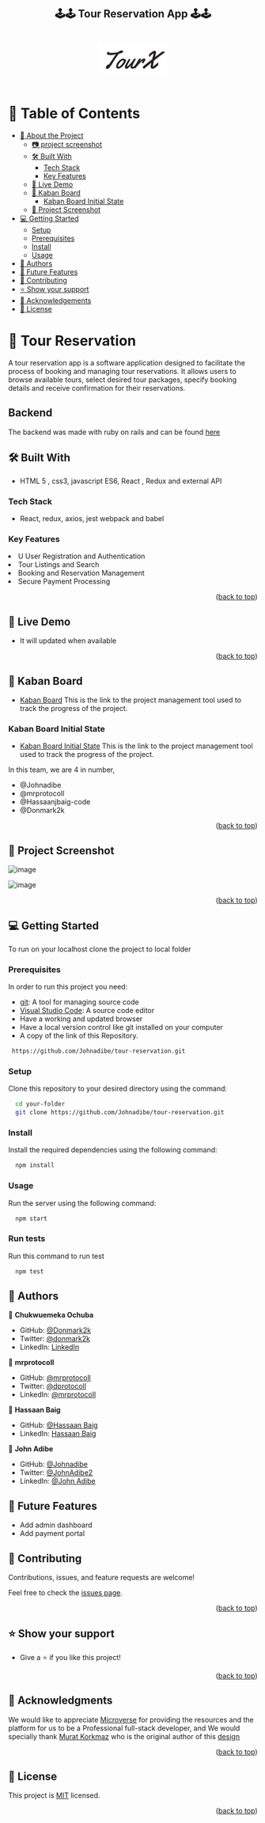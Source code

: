 <a name="readme-top"></a>

<div align="center">
  <h2><b>🕹️🕹️ Tour Reservation App 🕹️🕹️</b></h2>
  <br/>
  <img src="./src/Images/logo.png" alt="logo" width="140"  height="auto" />
</div>
<br/>

# 📗 Table of Contents

- [📖 About the Project](#about-project)
  - [:camera: project screenshot](#screen-shoot)
  - [🛠 Built With](#built-with)
    - [Tech Stack](#tech-stack)
    - [Key Features](#key-features)
  - [🚀 Live Demo](#live-demo)
  - [🚀 Kaban Board](#Kaban-Board)
    - [Kaban Board Initial State](#initial-state)
  - [🚀 Project Screenshot](#project-screenshot)
- [💻 Getting Started](#getting-started)
  - [Setup](#setup)
  - [Prerequisites](#prerequisites)
  - [Install](#install)
  - [Usage](#usage)
- [👥 Authors](#authors)
- [🔭 Future Features](#future-features)
- [🤝 Contributing](#contributing)
- [⭐️ Show your support](#support)
- [🙏 Acknowledgements](#acknowledgements)
- [📝 License](#license)

# 🚀 Tour Reservation <a name="about-project"></a>

<p> A tour reservation app is a software application designed to facilitate the process of booking and managing tour reservations. It allows users to browse available tours, select desired tour packages, specify booking details and receive confirmation for their reservations.</p>


## Backend

The backend was made with ruby on rails and can be found [here](https://github.com/Johnadibe/tour-reservation-app-api)



## 🛠 Built With <a name="built-with"> </a>

-  HTML 5 , css3, javascript ES6, React , Redux and external API

### Tech Stack <a name="tech-stack"></a>

-  React, redux, axios, jest webpack and babel

### Key Features <a name="key-features"></a>

 <li>U User Registration and Authentication</li>
  <li>Tour Listings and Search</li>
  <li>Booking and Reservation Management</li>
  <li>Secure Payment Processing</li>
  
<p align="right">(<a href="#readme-top">back to top</a>)</p>

<!-- LIVE DEMO -->

## 🚀 Live Demo <a name="live-demo"></a>

- It will updated when available

<p align="right">(<a href="#readme-top">back to top</a>)</p>

## 🚀 Kaban Board <a name="Kaban-Board"></a>
- [Kaban Board](https://github.com/users/Johnadibe/projects/4) This is the link to the project management tool used to track the progress of the project.

### Kaban Board Initial State <a name="initial-state"></a>
- [Kaban Board Initial State](https://github.com/Johnadibe/tour-reservation-app-api/issues/23) This is the link to the project management tool used to track the progress of the project.

In this team, we are 4 in number,

- @Johnadibe
- @mrprotocoll
- @Hassaanjbaig-code
- @Donmark2k

<p align="right">(<a href="#readme-top">back to top</a>)</p>


<!-- PROJECT SCREENSHOTS -->

## 🚀 Project Screenshot <a name="project-screenshot"></a>

![image](https://github.com/Johnadibe/tour-reservation-app-api/assets/43586022/ef8b7b59-e6bd-4bf4-9fd6-5f53e4a2ef92)


![image](https://github.com/Johnadibe/tour-reservation-app-api/assets/43586022/7f995e50-dfbc-4e94-a6f6-52bd93562d0b)


<p align="right">(<a href="#readme-top">back to top</a>)</p>

## 💻 Getting Started <a name="getting-started"></a>

To run on your localhost clone the project to local folder


### Prerequisites

In order to run this project you need:
- [git](https://git-scm.com/downloads): A tool for managing source code
- [Visual Studio Code](https://code.visualstudio.com/): A source code editor
- Have a working and updated browser
- Have a local version control like git installed on your computer
- A copy of the link of this Repository.
```sh
 https://github.com/Johnadibe/tour-reservation.git
```

### Setup
Clone this repository to your desired directory using the command: 

```sh
  cd your-folder
  git clone https://github.com/Johnadibe/tour-reservation.git 
```

### Install

Install the required dependencies using the following command:

```sh
  npm install
```
### Usage
Run the server using the following command:

```sh
  npm start
```

### Run tests
Run this command to run test
```sh
  npm test
```

## 👥 Authors <a name="authors"></a>

👤 **Chukwuemeka Ochuba**

- GitHub: [@Donmark2k](https://github.com/Donmark2k)
- Twitter: [@donmark2k](https://twitter.com/donmark2k)
- LinkedIn: [LinkedIn](https://www.linkedin.com/in/chukwuemeka-ochuba/)

👤 **mrprotocoll**
- GitHub: [@mrprotocoll](https://github.com/mrprotocoll)
- Twitter: [@dprotocoll](https://twitter.com/dprotocoll)
- LinkedIn: [@mrprotocoll](https://www.linkedin.com/in/mrprotocoll)

👤 **Hassaan Baig**
- GitHub: [@Hassaan Baig](https://github.com/Hassaanjbaig-code/)
- LinkedIn: [Hassaan Baig](https://linkedin.com/in/hassaan-jawwad=baig)

👤 **John Adibe**
- GitHub: [@Johnadibe](https://github.com/Johnadibe)
- Twitter: [@JohnAdibe2](https://twitter.com/JohnAdibe2)
- LinkedIn: [@John Adibe](https://www.linkedin.com/in/john-adibe/)

## 🔭 Future Features <a name="future-features"></a>
- Add admin dashboard
- Add payment portal

## 🤝 Contributing <a name="contributing"></a>

Contributions, issues, and feature requests are welcome!

Feel free to check the [issues page](https://github.com/Johnadibe/tour-reservation/issues).

<p align="right">(<a href="#readme-top">back to top</a>)</p>

## ⭐️ Show your support <a name="support"></a>

- Give a ⭐️ if you like this project!

<p align="right">(<a href="#readme-top">back to top</a>)</p>

## 🙏 Acknowledgments <a name="acknowledgements"></a>

We would like to appreciate [Microverse](https://www.microverse.org/) for providing the resources and the platform for us to be a Professional full-stack developer, and We would specially thank   [Murat Korkmaz](https://www.behance.net/muratk) who is the original author of this [design](https://www.behance.net/gallery/26425031/Vespa-Responsive-Redesign)
<p align="right">(<a href="#readme-top">back to top</a>)</p>

## 📝 License <a name="license"></a>

This project is [MIT](./LICENSE) licensed.

<p align="right">(<a href="#readme-top">back to top</a>)</p>
